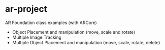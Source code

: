 # ar-project

AR Foundation class examples (with ARCore)
* Object Placement and manipulation (move, scale and rotate)
* Multiple Image Tracking
* Multiple Object Placement and manipulation (move, scale, rotate, delete)
